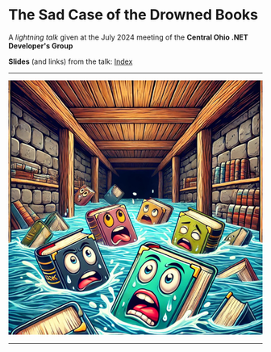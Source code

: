 
# The Sad Case of the Drowned Books

A *lightning talk* given at the July 2024 meeting of the **Central Ohio .NET Developer's Group**

**Slides** (and links) from the talk: [Index](https://wmelvin.github.io/talk-lost-books-condg/)

---

![Cartoon image of sad drowning books](docs/images/drowning-books.jpg)

---
